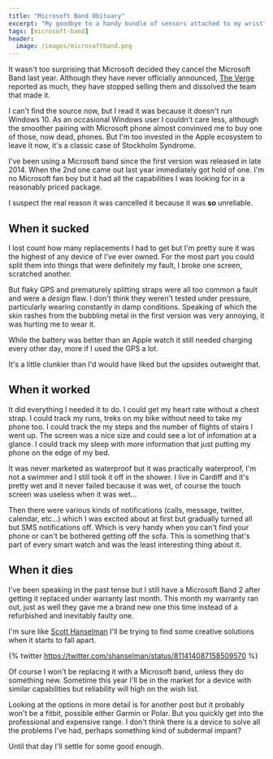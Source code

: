 ```yaml
---
title: "Microsoft Band Obituary"
excerpt: "My goodbye to a handy bundle of sensors attached to my wrist"
tags: [microsoft-band]
header:
  image: /images/microsoftband.png
---
```


It wasn't too surprising that Microsoft decided they cancel the Microsoft Band last year. Although they have never officially announced, [The Verge](http://www.theverge.com/circuitbreaker/2016/10/3/13152590/microsoft-band-discontinued) reported as much, they have stopped selling them and dissolved the team that made it.

I can't find the source now, but I read it was because it doesn't run Windows 10. As an occasional Windows user I couldn't care less, although the smoother pairing with Microsoft phone almost convinved me to buy one of those, now dead, phones. But I'm too invested in the Apple ecosystem to leave it now, it's a classic case of Stockholm Syndrome.

I've been using a Microsoft band since the first version was released in late 2014. When the 2nd one came out last year immediately got hold of one. I'm no Microsoft fan boy but it had all the capabilities I was looking for in a reasonably priced package.

I suspect the real reason it was cancelled it because it was **so** unreliable.

## When it sucked

I lost count how many replacements I had to get but I'm pretty sure it was the highest of any device of I've ever owned. For the most part you could split them into things that were definitely my fault, I broke one screen, scratched another.

But flaky GPS and prematurely splitting straps were all too common a fault and were a *design* flaw. I don't think they weren't tested under pressure, particularly wearing constantly in damp conditions. Speaking of which the skin rashes from the bubbling metal in the first version was very annoying, it was hurting me to wear it.

While the battery was better than an Apple watch it still needed charging every other day, more if I used the GPS a lot.

It's a little clunkier than I'd would have liked but the upsides outweight that.

## When it worked

It did everything I needed it to do. I could get my heart rate without a chest strap. I could track my runs, treks on my bike without need to take my phone too. I could track the my steps and the number of flights of stairs I went up. The screen was a nice size and could see a lot of infomation at a glance. I could track my sleep with more information that just putting my phone on the edge of my bed.

It was never marketed as waterproof but it was practically waterproof, I'm not a swimmer and I still took it off in the shower. I live in Cardiff and it's pretty wet and it never failed because it was wet, of course the touch screen was useless when it was wet...

Then there were various kinds of notifications (calls, message, twitter, calendar, etc...) which I was excited about at first but gradually turned all but SMS notifications off. Which is very handy when you can't find your phone or can't be bothered getting off the sofa. This is something that's part of every smart watch and was the least interesting thing about it.

## When it dies

I've been speaking in the past tense but I still have a Microsoft Band 2 after getting it replaced under warranty last month. This month my warranty ran out, just as well they gave me a brand new one this time instead of a refurbished and inevitably faulty one.

I'm sure like [Scott Hanselman](http://www.hanselman.com/) I'll be trying to find some creative solutions when it starts to fall apart. 

{% twitter https://twitter.com/shanselman/status/811414087158509570 %}

Of course I won't be replacing it with a Microsoft band, unless they do something new. Sometime this year I'll be in the market for a device with similar capabilities but reliability will high on the wish list.

Looking at the options in more detail is for another post but it probably won't be a fitbit, possible either Garmin or Polar. But you quickly get into the professional and expensive range. I don't think there is a device to solve all the problems I've had, perhaps something kind of subdermal impant?

Until that day I'll settle for some good enough.